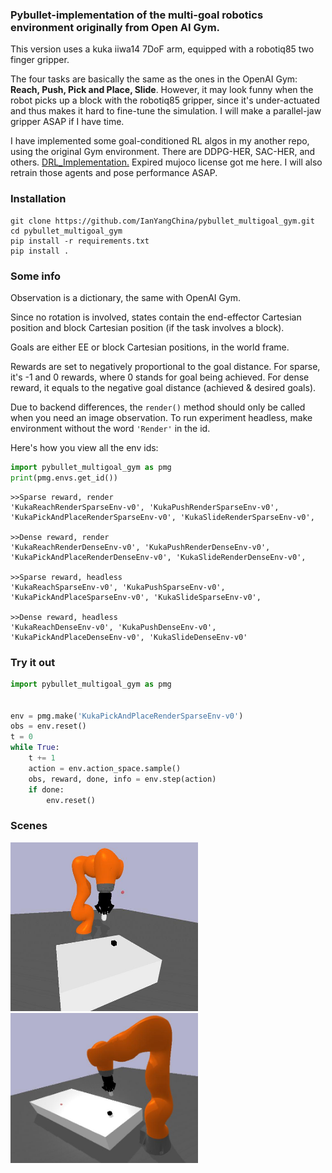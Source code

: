 ### Pybullet-implementation of the multi-goal robotics environment originally from Open AI Gym.

This version uses a kuka iiwa14 7DoF arm, equipped with a robotiq85 two finger gripper.

The four tasks are basically the same as the ones in the OpenAI Gym: **Reach, Push, Pick and Place, Slide**.
However, it may look funny when the robot picks up a block with the robotiq85 gripper,
since it's under-actuated and thus makes it hard to fine-tune the simulation. 
I will make a parallel-jaw gripper ASAP if I have time.

I have implemented some goal-conditioned RL algos in my another repo, using the 
original Gym environment. There are DDPG-HER, SAC-HER, and others.
<a href="https://github.com/IanYangChina/DRL_Implementation.git" target="_blank">DRL_Implementation.</a>
Expired mujoco license got me here. I will also 
retrain those agents and pose performance ASAP.

### Installation

```
git clone https://github.com/IanYangChina/pybullet_multigoal_gym.git
cd pybullet_multigoal_gym
pip install -r requirements.txt
pip install .
```

### Some info

Observation is a dictionary, the same with OpenAI Gym.

Since no rotation is involved, states contain the end-effector Cartesian position 
and block Cartesian position (if the task involves a block).

Goals are either EE or block Cartesian positions, in the world frame.

Rewards are set to negatively proportional to the goal distance. For sparse, 
it's -1 and 0 rewards, where 0 stands for goal being achieved. For dense reward,
it equals to the negative goal distance (achieved & desired goals).

Due to backend differences, the `render()` method should only be called when you need an image observation. To run experiment headless, make environment without the word `'Render'` in the id.

Here's how you view all the env ids:
```python
import pybullet_multigoal_gym as pmg
print(pmg.envs.get_id())
```
```commandline
>>Sparse reward, render
'KukaReachRenderSparseEnv-v0', 'KukaPushRenderSparseEnv-v0', 
'KukaPickAndPlaceRenderSparseEnv-v0', 'KukaSlideRenderSparseEnv-v0', 

>>Dense reward, render
'KukaReachRenderDenseEnv-v0', 'KukaPushRenderDenseEnv-v0', 
'KukaPickAndPlaceRenderDenseEnv-v0', 'KukaSlideRenderDenseEnv-v0', 

>>Sparse reward, headless
'KukaReachSparseEnv-v0', 'KukaPushSparseEnv-v0', 
'KukaPickAndPlaceSparseEnv-v0', 'KukaSlideSparseEnv-v0', 

>>Dense reward, headless
'KukaReachDenseEnv-v0', 'KukaPushDenseEnv-v0', 
'KukaPickAndPlaceDenseEnv-v0', 'KukaSlideDenseEnv-v0'
```

### Try it out

```python
import pybullet_multigoal_gym as pmg


env = pmg.make('KukaPickAndPlaceRenderSparseEnv-v0')
obs = env.reset()
t = 0
while True:
    t += 1
    action = env.action_space.sample()
    obs, reward, done, info = env.step(action)
    if done:
        env.reset()
```

### Scenes

<img src="src/01.jpeg" width="300"/>

<img src="src/02.jpeg" width="300"/>
